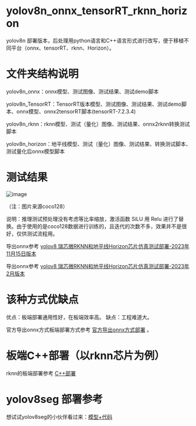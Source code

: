 # yolov8n_onnx_tensorRT_rknn_horizon

yolov8n 部署版本，后处理用python语言和C++语言形式进行改写，便于移植不同平台（onnx、tensorRT、rknn、Horizon）。

# 文件夹结构说明

yolov8n_onnx：onnx模型、测试图像、测试结果、测试demo脚本

yolov8n_TensorRT：TensorRT版本模型、测试图像、测试结果、测试demo脚本、onnx模型、onnx2tensorRT脚本(tensorRT-7.2.3.4)

yolov8n_rknn：rknn模型、测试（量化）图像、测试结果、onnx2rknn转换测试脚本

yolov8n_horizon：地平线模型、测试（量化）图像、测试结果、转换测试脚本、测试量化后onnx模型脚本

# 测试结果
![image](https://github.com/cqu20160901/yolov8n_onnx_tensorRT_rknn_horizon/blob/main/yolov8_onnx/test_onnx_result.jpg)

（注：图片来源coco128）

说明：推理测试预处理没有考虑等比率缩放，激活函数 SiLU 用 Relu 进行了替换。由于使用的是coco128数据进行训练的，且迭代的次数不多，效果并不是很好，仅供测试流程用。

导出onnx参考 [yolov8 瑞芯微RKNN和地平线Horizon芯片仿真测试部署-2023年11月15日版本](https://blog.csdn.net/zhangqian_1/article/details/134438275)

导出onnx参考 [yolov8 瑞芯微RKNN和地平线Horizon芯片仿真测试部署-2023年2月版本](https://blog.csdn.net/zhangqian_1/article/details/128918268)

# 该种方式优缺点

优点：板端部署通用性好，在板端效率高。
缺点：工程难道大。

官方导出onnx方式板端部署方式参考 [官方导出onnx方式部署](https://blog.csdn.net/zhangqian_1/article/details/130754564) 。


# 板端C++部署（以rknn芯片为例）
rknn的板端部署参考 [C++部署](https://github.com/cqu20160901/yolov8n_onnx_tensorRT_rknn_horizon)


# yolov8seg 部署参考

想试试yolov8seg的小伙伴看过来：[模型+代码](https://github.com/cqu20160901/yolov8seg_onnx_tensorRT_rknn_horizon)
